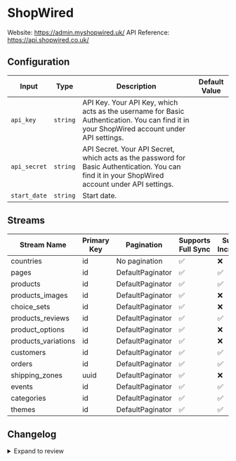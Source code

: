 # ShopWired
Website: https://admin.myshopwired.uk/
API Reference: https://api.shopwired.co.uk/

## Configuration

| Input | Type | Description | Default Value |
|-------|------|-------------|---------------|
| `api_key` | `string` | API Key. Your API Key, which acts as the username for Basic Authentication. You can find it in your ShopWired account under API settings. |  |
| `api_secret` | `string` | API Secret. Your API Secret, which acts as the password for Basic Authentication. You can find it in your ShopWired account under API settings. |  |
| `start_date` | `string` | Start date.  |  |

## Streams
| Stream Name | Primary Key | Pagination | Supports Full Sync | Supports Incremental |
|-------------|-------------|------------|---------------------|----------------------|
| countries | id | No pagination | ✅ |  ❌  |
| pages | id | DefaultPaginator | ✅ |  ✅  |
| products | id | DefaultPaginator | ✅ |  ✅  |
| products_images | id | DefaultPaginator | ✅ |  ❌  |
| choice_sets | id | DefaultPaginator | ✅ |  ❌  |
| products_reviews | id | DefaultPaginator | ✅ |  ✅  |
| product_options | id | DefaultPaginator | ✅ |  ❌  |
| products_variations | id | DefaultPaginator | ✅ |  ❌  |
| customers | id | DefaultPaginator | ✅ |  ✅  |
| orders | id | DefaultPaginator | ✅ |  ✅  |
| shipping_zones | uuid | DefaultPaginator | ✅ |  ❌  |
| events | id | DefaultPaginator | ✅ |  ✅  |
| categories | id | DefaultPaginator | ✅ |  ✅  |
| themes | id | DefaultPaginator | ✅ |  ✅  |

## Changelog

<details>
  <summary>Expand to review</summary>

| Version          | Date              | Pull Request | Subject        |
|------------------|-------------------|--------------|----------------|
| 0.0.2 | 2025-04-12 | [57937](https://github.com/airbytehq/airbyte/pull/57937) | Update dependencies |
| 0.0.1 | 2025-04-06 | [57493](https://github.com/airbytehq/airbyte/pull/57493) | Initial release by [@btkcodedev](https://github.com/btkcodedev) via Connector Builder |

</details>
